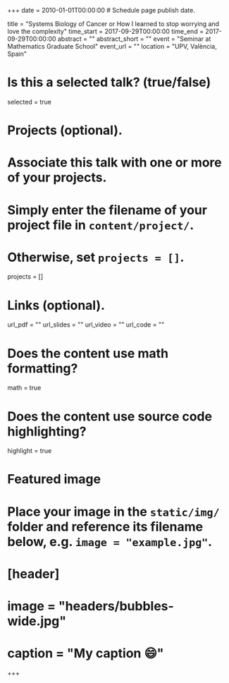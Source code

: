 +++
date = 2010-01-01T00:00:00  # Schedule page publish date.

title = "Systems Biology of Cancer or How I learned to stop worrying and love the complexity"
time_start = 2017-09-29T00:00:00
time_end = 2017-09-29T00:00:00
abstract = ""
abstract_short = ""
event = "Seminar at Mathematics Graduate School"
event_url = ""
location = "UPV, València, Spain"

# Is this a selected talk? (true/false)
selected = true

# Projects (optional).
#   Associate this talk with one or more of your projects.
#   Simply enter the filename of your project file in `content/project/`.
#   Otherwise, set `projects = []`.
projects = []

# Links (optional).
url_pdf = ""
url_slides = ""
url_video = ""
url_code = ""

# Does the content use math formatting?
math = true

# Does the content use source code highlighting?
highlight = true

# Featured image
# Place your image in the `static/img/` folder and reference its filename below, e.g. `image = "example.jpg"`.
# [header]
# image = "headers/bubbles-wide.jpg"
# caption = "My caption :smile:"

+++
